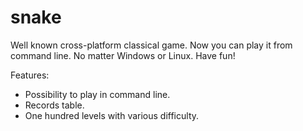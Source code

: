 # snake
Well known cross-platform classical game. Now you can play it from command line. No matter Windows or Linux. Have fun!

Features:
- Possibility to play in command line.
- Records table.
- One hundred levels with various difficulty.
